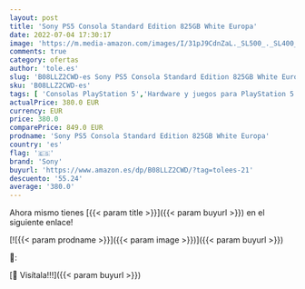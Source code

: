 ```yaml
---
layout: post
title: 'Sony PS5 Consola Standard Edition 825GB White Europa'
date: 2022-07-04 17:30:17
image: 'https://m.media-amazon.com/images/I/31pJ9CdnZaL._SL500_._SL400_.jpg'
comments: true
category: ofertas
author: 'tole.es'
slug: 'B08LLZ2CWD-es Sony PS5 Consola Standard Edition 825GB White Europa'
sku: 'B08LLZ2CWD-es'
tags: [ 'Consolas PlayStation 5','Hardware y juegos para PlayStation 5','Videojuegos','ps5','sony','🇪🇸', ]
actualPrice: 380.0 EUR
currency: EUR
price: 380.0
comparePrice: 849.0 EUR
prodname: 'Sony PS5 Consola Standard Edition 825GB White Europa'
country: 'es'
flag: '🇪🇸'
brand: 'Sony'
buyurl: 'https://www.amazon.es/dp/B08LLZ2CWD/?tag=tolees-21'
descuento: '55.24'
average: '380.0'
---
```


Ahora mismo tienes [{{< param title >}}]({{< param buyurl >}}) en el siguiente enlace!

[![{{< param prodname >}}]({{< param image >}})]({{< param buyurl >}})

🔎:


[🛒 Visítala!!!]({{< param buyurl >}})
